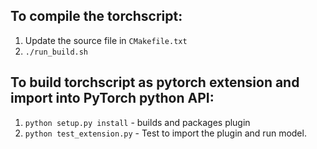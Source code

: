 ## To compile the torchscript:
1. Update the source file in `CMakefile.txt`
2. `./run_build.sh`

## To build torchscript as pytorch extension and import into PyTorch python API:
1. `python setup.py install` - builds and packages plugin
2. `python test_extension.py` - Test to import the plugin and run model.

